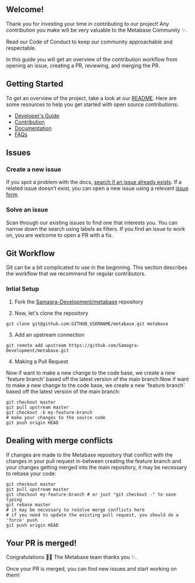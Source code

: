 ## Welcome!

Thank you for investing your time in contributing to our project! Any contribution you make will be very valuable to the Metabase Community ✨.

Read our Code of Conduct to keep our community approachable and respectable.

In this guide you will get an overview of the contribution workflow from opening an issue, creating a PR, reviewing, and merging the PR.

## Getting Started

To get an overview of the project, take a look at our [README](/README.md). Here are some resources to help you get started with open source contributions:

- [Developer's Guide](https://www.metabase.com/docs/latest/developers-guide.html)
- [Contribution](https://www.metabase.com/docs/latest/contributing.html)
- [Documentation](/docs)
- [FAQs](https://github.com/Samagra-Development/metabase/blob/master/docs/faq/start.md)

## Issues

### Create a new issue

If you spot a problem with the docs, [search if an issue already exists](https://github.com/Samagra-Development/metabase/issues). If a related issue doesn't exist, you can open a new issue using a relevant [issue form](https://github.com/Samagra-Development/metabase/issues/new/choose).

### Solve an issue

Scan through our existing issues to find one that interests you. You can narrow down the search using labels as filters. If you find an issue to work on, you are welcome to open a PR with a fix.

## Git Workflow

Git can be a bit complicated to use in the beginning. This section describes the workflow that we recommend for regular contributors.

### Intial Setup

1. Fork the [Samagra-Development/metabase](https://github.com/Samagra-Development/metabase) repository

2. Now, let's clone the repository

```shell 
git clone git@github.com:GITHUB_USERNAME/metabase.git metabase
```

3. Add an upstream connection

```shell
git remote add upstream https://github.com/Samagra-Development/metabase.git
```

4. Making a Pull Request

Now if want to make a new change to the code base, we create a new 'feature branch' based off the latest version of the main branch:Now if want to make a new change to the code base, we create a new 'feature branch' based off the latest version of the main branch:

```shell
git checkout master
git pull upstream master
git checkout -b my-feature-branch 
# make your changes to the source code
git push origin HEAD
```

## Dealing with merge conflicts

If changes are made to the Metabase repository that conflict with the changes in your pull request in-between creating the feature branch and your changes getting merged into the main repository, it may be necessary to rebase your code:

```shell
git checkout master
git pull upstream master
git checkout my-feature-branch # or just "git checkout -" to save typing
git rebase master
# it may be necessary to resolve merge conflicts here
# if you need to update the existing pull request, you should do a 'force' push
git push origin HEAD
```

## Your PR is merged!

Congratulations 🎉🎉 The Metabase team thanks you ✨.

Once your PR is merged, you can find new issues and start working on them!










